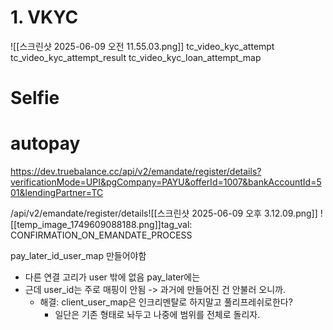 # 1. VKYC
![[스크린샷 2025-06-09 오전 11.55.03.png]]
tc_video_kyc_attempt
tc_video_kyc_attempt_result
tc_video_kyc_loan_attempt_map

# Selfie
# autopay
https://dev.truebalance.cc/api/v2/emandate/register/details?verificationMode=UPI&pgCompany=PAYU&offerId=1007&bankAccountId=501&lendingPartner=TC

/api/v2/emandate/register/details![[스크린샷 2025-06-09 오후 3.12.09.png]]
![[temp_image_1749609088188.png]]tag_val: CONFIRMATION_ON_EMANDATE_PROCESS


pay_later_id_user_map 만들어야함
- 다른 연결 고리가 user 밖에 없음 pay_later에는
- 근데 user_id는 주로 매핑이 안됨 -> 과거에 만들어진 건 안불러 오니까. 
	- 해결: client_user_map은 인크리멘탈로 하지말고 풀리프레쉬로한다? 
		- 일단은 기존 형태로 놔두고 나중에 범위를 전체로 돌리자. 